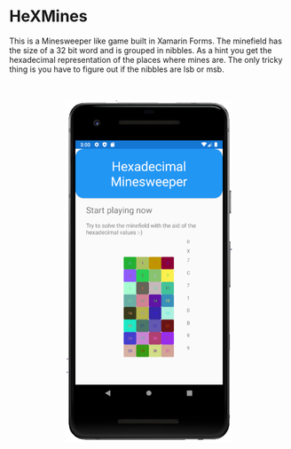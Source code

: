 # HeXMines
This is a Minesweeper like game built in Xamarin Forms.
The minefield has the size of a 32 bit word and is grouped in nibbles. 
As a hint you get the hexadecimal representation of the places where mines
are. The only tricky thing is you have to figure out if the nibbles are lsb or msb.
<br><br><br>
<div align=center><img width=300 src="hexmines_screenshot.png"></div>
